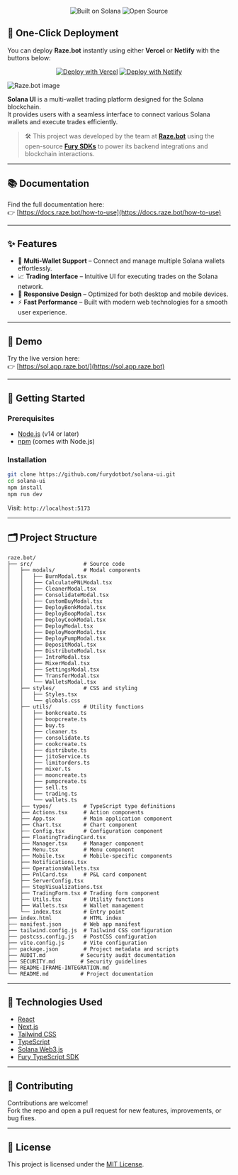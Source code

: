 <p align="center">

  <img src="https://img.shields.io/badge/Built%20on-Solana-3a0ca3?style=for-the-badge&logo=solana" alt="Built on Solana" />
  <img src="https://img.shields.io/badge/Open%20Source-Yes-00b386?style=for-the-badge&logo=github" alt="Open Source" />
</p>

## 🚀 One-Click Deployment

You can deploy **Raze.bot** instantly using either **Vercel** or **Netlify** with the buttons below:

<div align="center">

[![Deploy with Vercel](https://vercel.com/button)](https://vercel.com/new/git/external?repository-url=https://github.com/furydotbot/raze.bot)
[![Deploy with Netlify](https://www.netlify.com/img/deploy/button.svg)](https://app.netlify.com/start/deploy?repository=https://github.com/furydotbot/raze.bot)

</div>

![Raze.bot image](https://i.imgur.com/fDrfNv3.png)

**Solana UI** is a multi-wallet trading platform designed for the Solana blockchain.  
It provides users with a seamless interface to connect various Solana wallets and execute trades efficiently.

> 🛠️ This project was developed by the team at [**Raze.bot**](https://raze.bot) using the open-source [**Fury SDKs**](https://github.com/furydotbot) to power its backend integrations and blockchain interactions.

---

## 📚 Documentation

Find the full documentation here:  
👉 [https://docs.raze.bot/how-to-use](https://docs.raze.bot/how-to-use)

---

## ✨ Features

- 🔑 **Multi-Wallet Support** – Connect and manage multiple Solana wallets effortlessly.
- 📈 **Trading Interface** – Intuitive UI for executing trades on the Solana network.
- 📱 **Responsive Design** – Optimized for both desktop and mobile devices.
- ⚡ **Fast Performance** – Built with modern web technologies for a smooth user experience.

---

## 🚀 Demo

Try the live version here:  
👉 [https://sol.app.raze.bot/](https://sol.app.raze.bot)

---

## 🧰 Getting Started

### Prerequisites

- [Node.js](https://nodejs.org/) (v14 or later)
- [npm](https://www.npmjs.com/) (comes with Node.js)

### Installation

```bash
git clone https://github.com/furydotbot/solana-ui.git
cd solana-ui
npm install
npm run dev
```

Visit: `http://localhost:5173`

---

## 🗂 Project Structure

```
raze.bot/
├── src/                # Source code
│   ├── modals/         # Modal components
│   │   ├── BurnModal.tsx
│   │   ├── CalculatePNLModal.tsx
│   │   ├── CleanerModal.tsx
│   │   ├── ConsolidateModal.tsx
│   │   ├── CustomBuyModal.tsx
│   │   ├── DeployBonkModal.tsx
│   │   ├── DeployBoopModal.tsx
│   │   ├── DeployCookModal.tsx
│   │   ├── DeployModal.tsx
│   │   ├── DeployMoonModal.tsx
│   │   ├── DeployPumpModal.tsx
│   │   ├── DepositModal.tsx
│   │   ├── DistributeModal.tsx
│   │   ├── IntroModal.tsx
│   │   ├── MixerModal.tsx
│   │   ├── SettingsModal.tsx
│   │   ├── TransferModal.tsx
│   │   └── WalletsModal.tsx
│   ├── styles/         # CSS and styling
│   │   ├── Styles.tsx
│   │   └── globals.css
│   ├── utils/          # Utility functions
│   │   ├── bonkcreate.ts
│   │   ├── boopcreate.ts
│   │   ├── buy.ts
│   │   ├── cleaner.ts
│   │   ├── consolidate.ts
│   │   ├── cookcreate.ts
│   │   ├── distribute.ts
│   │   ├── jitoService.ts
│   │   ├── limitorders.ts
│   │   ├── mixer.ts
│   │   ├── mooncreate.ts
│   │   ├── pumpcreate.ts
│   │   ├── sell.ts
│   │   ├── trading.ts
│   │   └── wallets.ts
│   ├── types/          # TypeScript type definitions
│   ├── Actions.tsx     # Action components
│   ├── App.tsx         # Main application component
│   ├── Chart.tsx       # Chart component
│   ├── Config.tsx      # Configuration component
│   ├── FloatingTradingCard.tsx
│   ├── Manager.tsx     # Manager component
│   ├── Menu.tsx        # Menu component
│   ├── Mobile.tsx      # Mobile-specific components
│   ├── Notifications.tsx
│   ├── OperationsWallets.tsx
│   ├── PnlCard.tsx     # P&L card component
│   ├── ServerConfig.tsx
│   ├── StepVisualizations.tsx
│   ├── TradingForm.tsx # Trading form component
│   ├── Utils.tsx       # Utility functions
│   ├── Wallets.tsx     # Wallet management
│   └── index.tsx       # Entry point
├── index.html          # HTML index
├── manifest.json       # Web app manifest
├── tailwind.config.js  # Tailwind CSS configuration
├── postcss.config.js   # PostCSS configuration
├── vite.config.js      # Vite configuration
├── package.json        # Project metadata and scripts
├── AUDIT.md           # Security audit documentation
├── SECURITY.md        # Security guidelines
├── README-IFRAME-INTEGRATION.md
└── README.md          # Project documentation
```

---

## 🧪 Technologies Used

- [React](https://reactjs.org/)
- [Next.js](https://nextjs.org/)
- [Tailwind CSS](https://tailwindcss.com/)
- [TypeScript](https://www.typescriptlang.org/)
- [Solana Web3.js](https://solana-labs.github.io/solana-web3.js/)
- [Fury TypeScript SDK](https://github.com/furydotbot/typescript-sdk)

---

## 🤝 Contributing

Contributions are welcome!  
Fork the repo and open a pull request for new features, improvements, or bug fixes.

---

## 📄 License

This project is licensed under the [MIT License](LICENSE).
